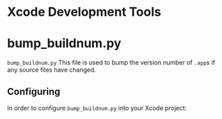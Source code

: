 Xcode Development Tools
=

bump_buildnum.py
==
`bump_buildnum.py` This file is used to bump the version number of `.app`s if any source files have changed.

Configuring
---
In order to configure `bump_buildnum.py` into your Xcode project:

